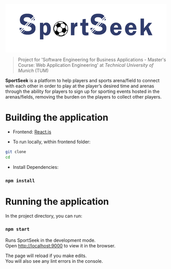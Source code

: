 <img src="src/assets/sslogo4.png" height="150px" align="center"/>

> Project for 'Software Engineering for Business Applications - Master's Course: Web Application Engineering' at _Technical University of Munich_ (TUM)

**SportSeek** is a platform to help players and sports arena/field to connect with each other in order to play at the player’s desired time and arenas
through the ability for players to sign up for sporting events hosted in the arenas/fields, removing the burden on the players to collect other
players.

# Building the application

- Frontend: [React.js](https://reactjs.org/)

- To run locally, within frontend folder:

```sh
git clone 
cd 
```
- Install Dependencies:

### `npm install`

# Running the application

In the project directory, you can run:

### `npm start`

Runs SportSeek in the development mode.\
Open [http://localhost:9000](http://localhost:9000) to view it in the browser.

The page will reload if you make edits.\
You will also see any lint errors in the console.

